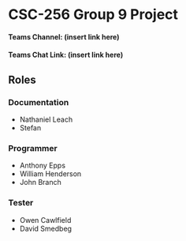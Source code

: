 # CSC-256 Group 9 Project
#### Teams Channel: (insert link here)
#### Teams Chat Link: (insert link here)


## Roles

### Documentation
 - Nathaniel Leach
 - Stefan
### Programmer
 - Anthony Epps
 - William Henderson
 - John Branch
### Tester
 - Owen Cawlfield
 - David Smedbeg
